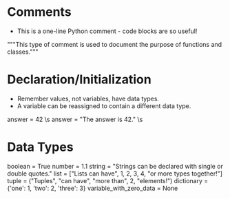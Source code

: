 # Comments

* This is a one-line Python comment - code blocks are so useful!

"""This type of comment is used to document the purpose of functions and classes."""

# Declaration/Initialization

* Remember values, not variables, have data types.
* A variable can be reassigned to contain a different data type.

answer = 42 \s
answer = "The answer is 42." \s

# Data Types

boolean = True
number = 1.1
string = "Strings can be declared with single or double quotes."
list = ["Lists can have", 1, 2, 3, 4, "or more types together!"]
tuple = ("Tuples", "can have", "more than", 2, "elements!")
dictionary = {'one': 1, 'two': 2, 'three': 3}
variable_with_zero_data = None

